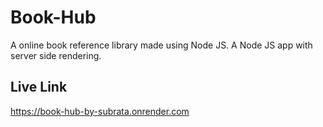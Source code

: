# Book-Hub
A online book reference library made using Node JS.
A Node JS app with server side rendering.
## Live Link
https://book-hub-by-subrata.onrender.com
